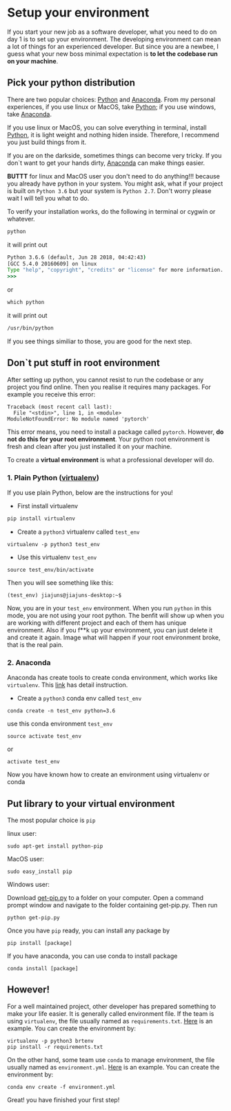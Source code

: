 # Setup your environment
If you start your new job as a software developer, what you need to do on day 1 is to set up your environment. The developing environment can mean a lot of things for an experienced developer. But since you are a newbee, I guess what your new boss minimal expectation is **to let the codebase run on your machine**.

Pick your python distribution
---
There are two popular choices: [Python](https://www.python.org/) and [Anaconda](https://www.anaconda.com/). From my personal experiences, if you use linux or MacOS, take [Python](https://www.python.org/); if you use windows, take [Anaconda](https://www.anaconda.com/).

If you use linux or MacOS, you can solve everything in terminal, install [Python](https://www.python.org/), it is light weight and nothing hiden inside. Therefore, I recommend you just build things from it.

If you are on the darkside, sometimes things can become very tricky. If you don`t want to get your hands dirty, [Anaconda](https://www.anaconda.com/) can make things easier.
 
**BUTTT** for linux and MacOS user you don't need to do anything!!! because you already have python in your system. You might ask, what if your project is built on `Python 3.6` but your system is `Python 2.7`. Don't worry please wait I will tell you what to do.

To verify your installation works, do the following in terminal or cygwin  or whatever.
```cmd
python
```
it will print out
```cmd
Python 3.6.6 (default, Jun 28 2018, 04:42:43) 
[GCC 5.4.0 20160609] on linux
Type "help", "copyright", "credits" or "license" for more information.
>>> 
```

or
```cmd
which python
```

it will print out
```cmd
/usr/bin/python
```

If you see things similiar to those, you are good for the next step.


Don`t put stuff in root environment
---
After setting up python, you cannot resist to run the codebase or any project you find online. Then you realise it requires many packages. For example you receive this error:

```
Traceback (most recent call last):
  File "<stdin>", line 1, in <module>
ModuleNotFoundError: No module named 'pytorch'
```

This error means, you need to install a package called `pytorch`. However, **do not do this for your root environment**. Your python root environment is fresh and clean after you just installed it on your machine.

To create a **virtual environment** is what a professional developer will do.

### 1. Plain Python ([virtualenv](https://virtualenv.pypa.io/en/stable/userguide/))
If you use plain Python, below are the instructions for you!

* First install virtualenv
```cmd
pip install virtualenv
```

* Create a `python3` virtualenv called `test_env`
```
virtualenv -p python3 test_env
```

* Use this virtualenv `test_env`
```
source test_env/bin/activate
```

Then you will see something like this:
```
(test_env) jiajuns@jiajuns-desktop:~$ 
```

Now, you are in your `test_env` environment. When you run `python` in this mode, you are not using your root python. The benfit will show up when you are working with different project and each of them has unique environment. Also if you f**k up your environment, you can just delete it and create it again. Image what will happen if your root environment broke, that is the real pain.

### 2. Anaconda
Anaconda has create tools to create conda environment, which works like `virtualenv`. This [link](https://conda.io/docs/user-guide/tasks/manage-environments.html) has detail instruction.

* Create a `python3` conda env called `test_env`
```
conda create -n test_env python=3.6
```

use this conda environment `test_env`
```
source activate test_env
```
or
```
activate test_env
```

Now you have known how to create an environment using virtualenv or conda

Put library to your virtual environment
---
The most popular choice is `pip`

linux user:
```
sudo apt-get install python-pip
```

MacOS user:
```
sudo easy_install pip
```

Windows user:

Download [get-pip.py](https://bootstrap.pypa.io/get-pip.py) to a folder on your computer. Open a command prompt window and navigate to the folder containing get-pip.py. Then run 
```
python get-pip.py
```

Once you have `pip` ready, you can install any package by
```
pip install [package]
```

If you have anaconda, you can use conda to install package
```
conda install [package]
```

However!
---
For a well maintained project, other developer has prepared something to make your life easier. It is generally called environment file. If the team is using `virtualenv`, the file usually named as `requirements.txt`. [Here](https://github.com/BlueRiverTechnology/ts-datacart) is an example. You can create the environment by:

```
virtualenv -p python3 brtenv
pip install -r requirements.txt
```

On the other hand, some team use `conda` to manage environment, the file usually named as `environment.yml`. [Here](https://github.com/BlueRiverTechnology/ts-standcount-model) is an example. You can create the environment by:

```
conda env create -f environment.yml
```

Great! you have finished your first step!
